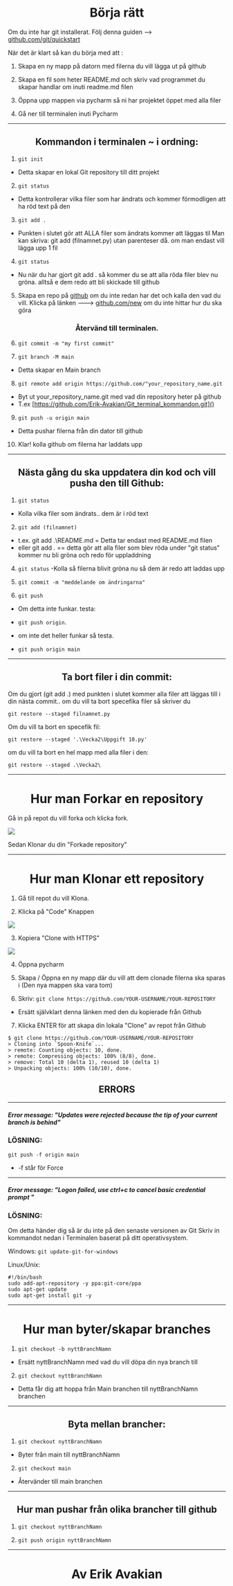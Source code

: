 <h1 align="center">Börja rätt</h1>

Om du inte har git installerat. Följ denna guiden --> [github.com/git/quickstart](https://docs.github.com/en/get-started/quickstart/set-up-git)  

När det är klart så kan du börja med att  :


1. Skapa en ny mapp på datorn med filerna du vill lägga ut på github


2. Skapa en fil som heter README.md och skriv vad programmet du skapar handlar om inuti readme.md filen


3. Öppna upp mappen via pycharm så ni har projektet öppet med alla filer


4. Gå ner till terminalen inuti Pycharm

---

<h2 align="center">Kommandon i terminalen ~ i ordning:</h2>

1. ```git init ```
- Detta skapar en lokal Git repository till ditt projekt

2. ```git status```
- Detta kontrollerar vilka filer som har ändrats och kommer förmodligen att ha röd text på den

3. ```git add .```
- Punkten i slutet gör att ALLA filer som ändrats kommer att läggas til
Man kan skriva: git add (filnamnet.py) utan parenteser då. om man endast vill lägga upp 1 fil 

4. ```git status```
- Nu när du har gjort git add . så kommer du se att alla röda filer blev nu gröna. alltså e dem redo att bli skickade till github

5. Skapa en repo på [github](https://github.com/new) om du inte redan har det och kalla den vad du vill. Klicka på länken ---> [github.com/new](https://github.com/new) om du inte hittar hur du ska göra

<h3 align="center">Återvänd till terminalen.</h3>

6. ```git commit -m "my first commit"```


7. ```git branch -M main```
- Detta skapar en Main branch

8. ```git remote add origin https://github.com/"your_repository_name.git```
- Byt ut your_repository_name.git med vad din repository heter på github
- T.ex [https://github.com/Erik-Avakian/Git_terminal_kommandon.git]()

9. ```git push -u origin main```
- Detta pushar filerna från din dator till github

10. Klar! kolla github om filerna har laddats upp

---

<h2 align="center">Nästa gång du ska uppdatera din kod och vill pusha den till Github:</h2>

1. ```git status```
- Kolla vilka filer som ändrats.. dem är i röd text


2. ```git add (filnamnet)```
- t.ex. git add .\README.md = Detta tar endast med README.md filen
- eller git add . == detta gör att alla filer som blev röda under "git status" kommer nu bli gröna och redo för uppladdning


4. ```git status```
-Kolla så filerna blivit gröna nu så dem är redo att laddas upp


5. ```git commit -m "meddelande om ändringarna"```


6. ```git push```
- Om detta inte funkar. testa: 


- ```git push origin```. 


- om inte det heller funkar så testa. 
- ```git push origin main```

---

<h2 align="center">Ta bort filer i din commit:</h2>

Om du gjort (git add .) med punkten i slutet kommer alla filer att läggas till i din nästa commit..
om du vill ta bort specefika filer så skriver du

`git restore --staged filnamnet.py`

Om du vill ta bort en specefik fil:

`git restore --staged '.\Vecka2\Uppgift 10.py'`

om du vill ta bort en hel mapp med alla filer i den:

`git restore --staged .\Vecka2\`

---

<h1 align="center">Hur man Forkar en repository</h1>

Gå in på repot du vill forka och klicka fork.

<img src="https://docs.github.com/assets/images/help/repository/fork_button.jpg"/> 

Sedan Klonar du din "Forkade repository"

---

<h1 align="center">Hur man Klonar ett repository</h1>

1. Gå till repot du vill Klona.  


2. Klicka på "Code" Knappen

<img  src="https://docs.github.com/assets/images/help/repository/code-button.png" />

3. Kopiera "Clone with HTTPS"

<img src="https://docs.github.com/assets/images/help/repository/https-url-clone-cli.png"/> 

4. Öppna pycharm


5. Skapa / Öppna en ny mapp där du vill att dem clonade filerna ska sparas i (Den nya mappen ska vara tom)


6. Skriv: `git clone https://github.com/YOUR-USERNAME/YOUR-REPOSITORY`
- Ersätt självklart denna länken med den du kopierade från Github


7. Klicka ENTER för att skapa din lokala "Clone" av repot från Github
```
$ git clone https://github.com/YOUR-USERNAME/YOUR-REPOSITORY
> Cloning into `Spoon-Knife`...
> remote: Counting objects: 10, done.
> remote: Compressing objects: 100% (8/8), done.
> remove: Total 10 (delta 1), reused 10 (delta 1)
> Unpacking objects: 100% (10/10), done.
```




<h2 align="center">ERRORS</h2>

---
##### Error message: "Updates were rejected because the tip of your current branch is behind"

### LÖSNING:
```git push -f origin main```
- -f står för Force
---

##### Error message: "Logon failed, use ctrl+c to cancel basic credential prompt "

### LÖSNING:
Om detta händer dig så är du inte på den senaste versionen av Git
Skriv in kommandot nedan i Terminalen baserat på ditt operativsystem.

Windows: `git update-git-for-windows`

Linux/Unix: 
```
#!/bin/bash
sudo add-apt-repository -y ppa:git-core/ppa
sudo apt-get update
sudo apt-get install git -y
```

---


<h1 align="center">Hur man byter/skapar branches</h1>

1. `git checkout -b nyttBranchNamn`
- Ersätt nyttBranchNamn med vad du vill döpa din nya branch till

2. `git checkout nyttBranchNamn`
- Detta får dig att hoppa från Main branchen till nyttBranchNamn branchen

---

<h2 align="center">Byta mellan brancher:</h2>

1. `git checkout nyttBranchNamn`
- Byter från main till nyttBranchNamn 

2. `git checkout main`
- Återvänder till main branchen

---

<h2 align="center">Hur man pushar från olika brancher till github</h2> 

1. `git checkout nyttBranchNamn`

2. `git push origin nyttBranchNamn`

---

<h1 align="center">Av Erik Avakian</h1>

